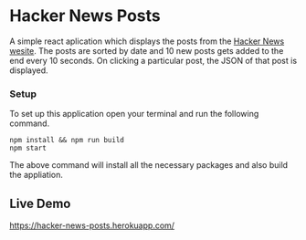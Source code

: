 # Hacker News Posts

A simple react aplication which displays the posts from the [Hacker News wesite](https://news.ycombinator.com/). The posts are sorted by date and 10 new posts gets added to the end every 10 seconds. On clicking a particular post, the JSON of that post is displayed.

### Setup

To set up this application open your terminal and run the following command.
```
npm install && npm run build
npm start

```
The above command will install all the necessary packages and also build the appliation.

## Live Demo
https://hacker-news-posts.herokuapp.com/
